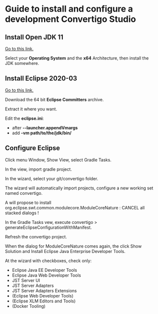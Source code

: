 # Guide to install and configure a development Convertigo Studio

## Install Open JDK 11

[Go to this link.](https://adoptopenjdk.net/releases.html?variant=openjdk11&jvmVariant=hotspot)

Select your **Operating System** and the **x64** Architecture, then install the JDK somewhere.

## Install Eclipse 2020-03

[Go to this link.](https://www.eclipse.org/downloads/packages/release/2020-03/r/eclipse-ide-eclipse-committers)

Download the 64 bit **Eclipse Committers** archive.

Extract it where you want.

Edit the **eclipse.ini**:
* after **--launcher.appendVmargs**
* add **-vm path/to/the/jdk/bin/**

## Configure Eclipse

Click menu Window, Show View, select Gradle Tasks.

In the view, import gradle project.

In the wizard, select your git/convertigo folder.

The wizard will automatically import projects, configure a new working set named convertigo.

A will propose to install org.eclipse.swt.common.modulecore.ModuleCoreNature : CANCEL all stacked dialogs !

In the Gradle Tasks vew, execute convertigo > generateEclipseConfigurationWithManifest.

Refresh the convertigo project.

When the dialog for ModuleCoreNature comes again, the click Show Solution and Install Eclipse Java Enterprise Developer Tools.

At the wizard with checkboxes, check only:
* Eclipse Java EE Developer Tools
* Eclipse Java Web Developer Tools
* JST Server UI
* JST Server Adapters
* JST Server Adapters Extensions
* (Eclipse Web Developer Tools)
* (Eclipse XLM Editors and Tools)
* (Docker Tooling)
